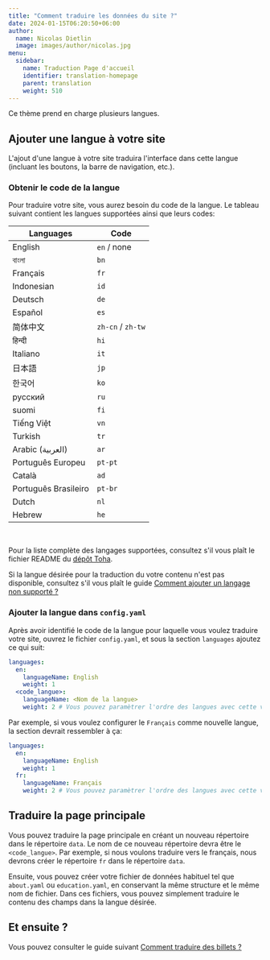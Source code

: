 ```yaml
---
title: "Comment traduire les données du site ?"
date: 2024-01-15T06:20:50+06:00
author:
  name: Nicolas Dietlin
  image: images/author/nicolas.jpg
menu:
  sidebar:
    name: Traduction Page d'accueil
    identifier: translation-homepage
    parent: translation
    weight: 510
---
```


Ce thème prend en charge plusieurs langues.

## Ajouter une langue à votre site

L'ajout d'une langue à votre site traduira l'interface dans cette langue (incluant les boutons, la barre de navigation, etc.).

### Obtenir le code de la langue

Pour traduire votre site, vous aurez besoin du code de la langue. Le tableau suivant contient les langues supportées ainsi que leurs codes:

| Languages            | Code              |
|----------------------|-------------------|
| English              | `en` / none       |
| বাংলা                 | `bn`              |
| Français             | `fr`              |
| Indonesian           | `id`              |
| Deutsch              | `de`              |
| Español              | `es`              |
| 简体中文              | `zh-cn` / `zh-tw` |
| हिन्दी                  | `hi`              |
| Italiano             | `it`              |
| 日本語                | `jp`              |
| 한국어                | `ko`              |
| русский              | `ru`              |
| suomi                | `fi`              |
| Tiếng Việt           | `vn`              |
| Turkish              | `tr`              |
| Arabic (العربية)        | `ar`              |
| Português Europeu    | `pt-pt`           |
| Català               | `ad`              |
| Português Brasileiro | `pt-br`           |
| Dutch                | `nl`              |
| Hebrew               | `he`              |

</br>

Pour la liste complète des langages supportées, consultez s'il vous plaît le fichier README du [dépôt Toha](https://github.com/hugo-toha/toha).

Si la langue désirée pour la traduction du votre contenu n'est pas disponible, consultez s'il vous plaît le guide [Comment ajouter un langage non supporté ?](/fr/posts/translation/new-language/)

### Ajouter la langue dans `config.yaml`

Après avoir identifié le code de la langue pour laquelle vous voulez traduire votre site, ouvrez le fichier `config.yaml`, et sous la section `languages` ajoutez ce qui suit:

```yaml
languages:
  en:
    languageName: English
    weight: 1
  <code_langue>:
    languageName: <Nom de la langue>
    weight: 2 # Vous pouvez paramètrer l'ordre des langues avec cette valeur
```

Par exemple, si vous voulez configurer le `Français` comme nouvelle langue, la section devrait ressembler à ça:

```yaml
languages:
  en:
    languageName: English
    weight: 1
  fr:
    languageName: Français
    weight: 2 # Vous pouvez paramètrer l'ordre des langues avec cette valeur
```

## Traduire la page principale

Vous pouvez traduire la page principale en créant un nouveau répertoire dans le répertoire `data`. Le nom de ce nouveau répertoire devra être le `<code_langue>`. Par exemple, si nous voulons traduire vers le français, nous devrons créer le répertoire `fr` dans le répertoire `data`.

Ensuite, vous pouvez créer votre fichier de données habituel tel que `about.yaml` ou `education.yaml`, en conservant la même structure et le même nom de fichier. Dans ces fichiers, vous pouvez simplement traduire le contenu des champs dans la langue désirée.

## Et ensuite ?

Vous pouvez consulter le guide suivant [Comment traduire des billets ?](/fr/posts/translation/content)
